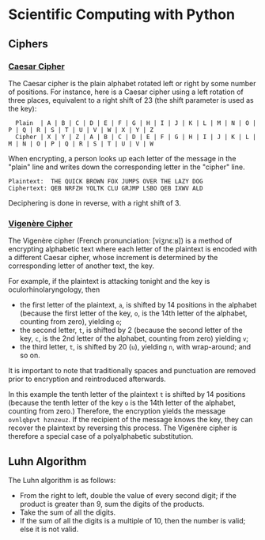 # Scientific Computing with Python

## Ciphers
### [Caesar Cipher](https://en.wikipedia.org/wiki/Caesar_cipher)
The Caesar cipher is the plain alphabet rotated left or right by some number of positions. For instance, here is a Caesar cipher using a left rotation of three places, equivalent to a right shift of 23 (the shift parameter is used as the key):

```
  Plain  | A | B | C | D | E | F | G | H | I | J | K | L | M | N | O | P | Q | R | S | T | U | V | W | X | Y | Z
  Cipher | X | Y | Z | A | B | C | D | E | F | G | H | I | J | K | L | M | N | O | P | Q | R | S | T | U | V | W
```

When encrypting, a person looks up each letter of the message in the "plain" line and writes down the corresponding letter in the "cipher" line.
 ```
 Plaintext:  THE QUICK BROWN FOX JUMPS OVER THE LAZY DOG
 Ciphertext: QEB NRFZH YOLTK CLU GRJMP LSBO QEB IXWV ALD
```
Deciphering is done in reverse, with a right shift of 3.

### [Vigenère Cipher](https://en.wikipedia.org/wiki/Vigen%C3%A8re_cipher)
The Vigenère cipher (French pronunciation: [viʒnɛːʁ]) is a method of encrypting alphabetic text where each letter of the plaintext is encoded with a different Caesar cipher, whose increment is determined by the corresponding letter of another text, the key.

For example, if the plaintext is attacking tonight and the key is oculorhinolaryngology, then

- the first letter of the plaintext, ```a```, is shifted by 14 positions in the alphabet (because the first letter of the key, ```o```, is the 14th letter of the alphabet, counting from zero), yielding ```o```;
- the second letter, ```t```, is shifted by 2 (because the second letter of the key, ```c```, is the 2nd letter of the alphabet, counting from zero) yielding ```v```;
- the third letter, ```t```, is shifted by 20 (```u```), yielding ```n```, with wrap-around; and so on.

It is important to note that traditionally spaces and punctuation are removed prior to encryption and reintroduced afterwards.

In this example the tenth letter of the plaintext ```t``` is shifted by 14 positions (because the tenth letter of the key ```o``` is the 14th letter of the alphabet, counting from zero.) Therefore, the encryption yields the message ```ovnlqbpvt hznzeuz```.
If the recipient of the message knows the key, they can recover the plaintext by reversing this process. The Vigenère cipher is therefore a special case of a polyalphabetic substitution.


## Luhn Algorithm
The Luhn algorithm is as follows:
- From the right to left, double the value of every second digit; if the product is greater than 9, sum the digits of the products.
- Take the sum of all the digits.
- If the sum of all the digits is a multiple of 10, then the number is valid; else it is not valid.
